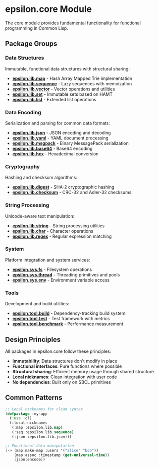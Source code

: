 # epsilon.core Module

The core module provides fundamental functionality for functional programming in Common Lisp.

## Package Groups

### Data Structures
Immutable, functional data structures with structural sharing:

- **[epsilon.lib.map](data-structures/map.md)** - Hash Array Mapped Trie implementation
- **[epsilon.lib.sequence](data-structures/sequence.md)** - Lazy sequences with memoization  
- **[epsilon.lib.vector](data-structures/vector.md)** - Vector operations and utilities
- **[epsilon.lib.set](data-structures/set.md)** - Immutable sets based on HAMT
- **[epsilon.lib.list](data-structures/list.md)** - Extended list operations

### Data Encoding
Serialization and parsing for common data formats:

- **[epsilon.lib.json](encoding/json.md)** - JSON encoding and decoding
- **[epsilon.lib.yaml](encoding/yaml.md)** - YAML document processing
- **[epsilon.lib.msgpack](encoding/msgpack.md)** - Binary MessagePack serialization
- **[epsilon.lib.base64](encoding/base64.md)** - Base64 encoding
- **[epsilon.lib.hex](encoding/hex.md)** - Hexadecimal conversion

### Cryptography
Hashing and checksum algorithms:

- **[epsilon.lib.digest](crypto/digest.md)** - SHA-2 cryptographic hashing
- **[epsilon.lib.checksum](crypto/checksum.md)** - CRC-32 and Adler-32 checksums

### String Processing
Unicode-aware text manipulation:

- **[epsilon.lib.string](strings/string.md)** - String processing utilities
- **[epsilon.lib.char](strings/char.md)** - Character operations
- **[epsilon.lib.regex](strings/regex.md)** - Regular expression matching

### System
Platform integration and system services:

- **[epsilon.sys.fs](system/fs.md)** - Filesystem operations
- **[epsilon.sys.thread](system/thread.md)** - Threading primitives and pools
- **[epsilon.sys.env](system/env.md)** - Environment variable access

### Tools
Development and build utilities:

- **[epsilon.tool.build](tools/build.md)** - Dependency-tracking build system
- **[epsilon.tool.test](tools/test.md)** - Test framework with metrics
- **[epsilon.tool.benchmark](tools/benchmark.md)** - Performance measurement

## Design Principles

All packages in epsilon.core follow these principles:

- **Immutability**: Data structures don't modify in place
- **Functional interfaces**: Pure functions where possible  
- **Structural sharing**: Efficient memory usage through shared structure
- **Local nicknames**: Clean integration with user code
- **No dependencies**: Built only on SBCL primitives

## Common Patterns

```lisp
;; Local nicknames for clean syntax
(defpackage :my-app
  (:use :cl)
  (:local-nicknames
   (:map :epsilon.lib.map)
   (:seq :epsilon.lib.sequence)
   (:json :epsilon.lib.json)))

;; Functional data manipulation
(-> (map:make-map :users '("alice" "bob"))
    (map:assoc :timestamp (get-universal-time))
    (json:encode))
```
